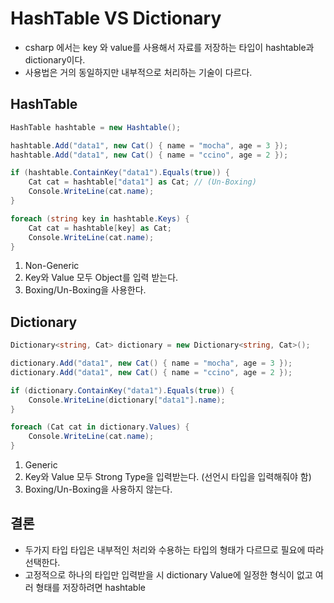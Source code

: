 # HashTable VS Dictionary
* csharp 에서는 key 와 value를 사용해서 자료를 저장하는 타입이 hashtable과 dictionary이다.
* 사용법은 거의 동일하지만 내부적으로 처리하는 기술이 다르다.

## **HashTable**
```csharp
HashTable hashtable = new Hashtable();

hashtable.Add("data1", new Cat() { name = "mocha", age = 3 });
hashtable.Add("data1", new Cat() { name = "ccino", age = 2 });

if (hashtable.ContainKey("data1").Equals(true)) {
    Cat cat = hashtable["data1"] as Cat; // (Un-Boxing)
    Console.WriteLine(cat.name);
}

foreach (string key in hashtable.Keys) {
    Cat cat = hashtable[key] as Cat;
    Console.WriteLine(cat.name);
}
```

1. Non-Generic
2. Key와 Value 모두 Object를 입력 받는다.
3. Boxing/Un-Boxing을 사용한다.

## **Dictionary**

```csharp
Dictionary<string, Cat> dictionary = new Dictionary<string, Cat>();

dictionary.Add("data1", new Cat() { name = "mocha", age = 3 });
dictionary.Add("data1", new Cat() { name = "ccino", age = 2 });

if (dictionary.ContainKey("data1").Equals(true)) {
    Console.WriteLine(dictionary["data1"].name);
}

foreach (Cat cat in dictionary.Values) {
    Console.WriteLine(cat.name);
}
```

1. Generic
2. Key와 Value 모두 Strong Type을 입력받는다. (선언시 타입을 입력해줘야 함)
3. Boxing/Un-Boxing을 사용하지 않는다.

## 결론
* 두가지 타입 타입은 내부적인 처리와 수용하는 타입의 형태가 다르므로 필요에 따라 선택한다.
* 고정적으로 하나의 타입만 입력받을 시 dictionary Value에 일정한 형식이 없고 여러 형태를 저장하려면 hashtable